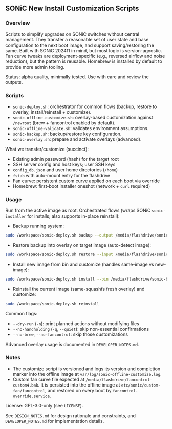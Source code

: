 ## SONiC New Install Customization Scripts

### Overview
Scripts to simplify upgrades on SONiC switches without central management. They transfer a reasonable set of user state and base configuration to the next boot image, and support saving/restoring the same. Built with SONiC 202411 in mind, but most logic is version-agnostic. Fan curve tweaks are deployment-specific (e.g., reversed airflow and noise reduction), but the pattern is reusable. Homebrew is installed by default to provide more admin tooling.

Status: alpha quality, minimally tested. Use with care and review the outputs.

### Scripts
- `sonic-deploy.sh`: orchestrator for common flows (backup, restore to overlay, install/reinstall + customize).
- `sonic-offline-customize.sh`: overlay-based customization against `/newroot` (brew + fancontrol enabled by default).
- `sonic-offline-validate.sh`: validates environment assumptions.
- `sonic-backup.sh`: backup/restore key configuration.
- `sonic-overlay.sh`: prepare and activate overlays (advanced).

What we transfer/customize (succinct):
- Existing admin password (hash) for the target root
- SSH server config and host keys; user SSH keys
- `config_db.json` and user home directories (`/home`)
- `fstab` with auto-mount entry for the flashdrive
- Fan curve: persistent custom curve applied on each boot via override
- Homebrew: first-boot installer oneshot (network + `curl` required)

### Usage
Run from the active image as root. Orchestrated flows (wraps SONiC `sonic-installer` for installs; also supports in-place reinstall):
- Backup running system:
```bash
sudo /workspace/sonic-deploy.sh backup --output /media/flashdrive/sonic-backup.tgz
```
- Restore backup into overlay on target image (auto-detect image):
```bash
sudo /workspace/sonic-deploy.sh restore --input /media/flashdrive/sonic-backup.tgz
```
- Install new image from bin and customize (handles same-image vs new-image):
```bash
sudo /workspace/sonic-deploy.sh install --bin /media/flashdrive/sonic-broadcom.bin
```
- Reinstall the current image (same-squashfs fresh overlay) and customize:
```bash
sudo /workspace/sonic-deploy.sh reinstall
```

Common flags:
- `--dry-run` (`-n`): print planned actions without modifying files
- `--no-handholding` (`-q`, `--quiet`): skip non-essential confirmations
- `--no-brew`, `--no-fancontrol`: skip those customizations

Advanced overlay usage is documented in `DEVELOPER_NOTES.md`.

### Notes
- The customize script is versioned and logs its version and completion marker into the offline image at `var/log/sonic-offline-customize.log`.
- Custom fan curve file expected at `/media/flashdrive/fancontrol-custom4.bak`. It is persisted into the offline image at `etc/sonic/custom-fan/fancontrol`, and restored on every boot by `fancontrol-override.service`.

License: GPL-3.0-only (see `LICENSE`).

See `DESIGN_NOTES.md` for design rationale and constraints, and `DEVELOPER_NOTES.md` for implementation details.

